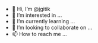 - 👋 Hi, I’m @jgitik
- 👀 I’m interested in ...
- 🌱 I’m currently learning ...
- 💞️ I’m looking to collaborate on ...
- 📫 How to reach me ...

<!---
jgitik/jgitik is a ✨ special ✨ repository because its `README.md` (this file) appears on your GitHub profile.
You can click the Preview link to take a look at your changes.
--->
